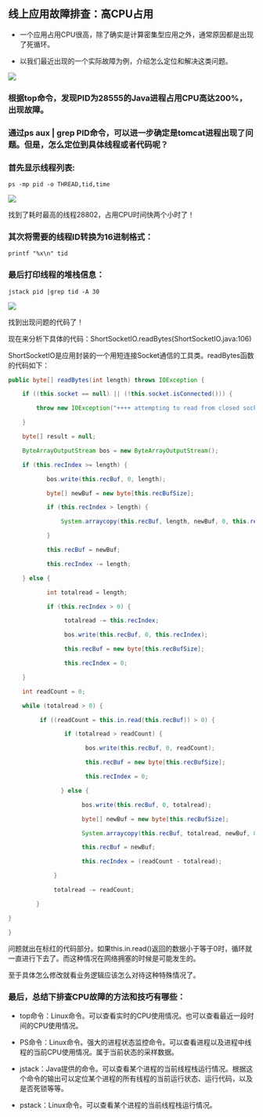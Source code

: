 ## 线上应用故障排查：高CPU占用

- 一个应用占用CPU很高，除了确实是计算密集型应用之外，通常原因都是出现了死循环。

- 以我们最近出现的一个实际故障为例，介绍怎么定位和解决这类问题。

![](http://www.blogjava.net/images/blogjava_net/hankchen/WindowsLiveWriter/CPU_121DA/clip_image002_thumb.jpg)

### 根据top命令，发现PID为28555的Java进程占用CPU高达200%，出现故障。

### 通过ps aux | grep PID命令，可以进一步确定是tomcat进程出现了问题。但是，怎么定位到具体线程或者代码呢？

### 首先显示线程列表:

````shell
ps -mp pid -o THREAD,tid,time
````
![](http://www.blogjava.net/images/blogjava_net/hankchen/WindowsLiveWriter/CPU_121DA/1_thumb.png)

找到了耗时最高的线程28802，占用CPU时间快两个小时了！

### 其次将需要的线程ID转换为16进制格式：
````shell
printf "%x\n" tid
````
### 最后打印线程的堆栈信息：
````shell
jstack pid |grep tid -A 30
````
![](http://www.blogjava.net/images/blogjava_net/hankchen/WindowsLiveWriter/CPU_121DA/3_thumb.png)

找到出现问题的代码了！

现在来分析下具体的代码：ShortSocketIO.readBytes(ShortSocketIO.java:106)

ShortSocketIO是应用封装的一个用短连接Socket通信的工具类。readBytes函数的代码如下：

````java
public byte[] readBytes(int length) throws IOException {

    if ((this.socket == null) || (!this.socket.isConnected())) {

        throw new IOException("++++ attempting to read from closed socket");

    }

    byte[] result = null;

    ByteArrayOutputStream bos = new ByteArrayOutputStream();

    if (this.recIndex >= length) {

           bos.write(this.recBuf, 0, length);

           byte[] newBuf = new byte[this.recBufSize];

           if (this.recIndex > length) {

               System.arraycopy(this.recBuf, length, newBuf, 0, this.recIndex - length);

           }

           this.recBuf = newBuf;

           this.recIndex -= length;

    } else {

           int totalread = length;

           if (this.recIndex > 0) {

                totalread -= this.recIndex;

                bos.write(this.recBuf, 0, this.recIndex);

                this.recBuf = new byte[this.recBufSize];

                this.recIndex = 0;

    }

    int readCount = 0;

    while (totalread > 0) {

         if ((readCount = this.in.read(this.recBuf)) > 0) {

                if (totalread > readCount) {

                      bos.write(this.recBuf, 0, readCount);

                      this.recBuf = new byte[this.recBufSize];

                      this.recIndex = 0;

               } else {

                     bos.write(this.recBuf, 0, totalread);

                     byte[] newBuf = new byte[this.recBufSize];

                     System.arraycopy(this.recBuf, totalread, newBuf, 0, readCount - totalread);

                     this.recBuf = newBuf;

                     this.recIndex = (readCount - totalread);

             }

             totalread -= readCount;

        }

}

}
````
问题就出在标红的代码部分。如果this.in.read()返回的数据小于等于0时，循环就一直进行下去了。而这种情况在网络拥塞的时候是可能发生的。

至于具体怎么修改就看业务逻辑应该怎么对待这种特殊情况了。

### 最后，总结下排查CPU故障的方法和技巧有哪些：

- top命令：Linux命令。可以查看实时的CPU使用情况。也可以查看最近一段时间的CPU使用情况。

- PS命令：Linux命令。强大的进程状态监控命令。可以查看进程以及进程中线程的当前CPU使用情况。属于当前状态的采样数据。

- jstack：Java提供的命令。可以查看某个进程的当前线程栈运行情况。根据这个命令的输出可以定位某个进程的所有线程的当前运行状态、运行代码，以及是否死锁等等。

- pstack：Linux命令。可以查看某个进程的当前线程栈运行情况。